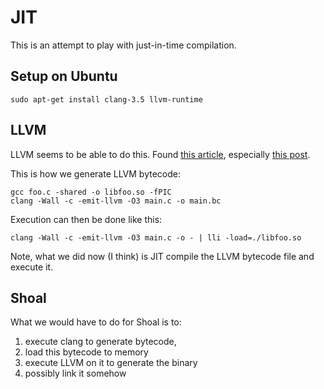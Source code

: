 # JIT

This is an attempt to play with just-in-time compilation.

## Setup on Ubuntu

```
sudo apt-get install clang-3.5 llvm-runtime
```

## LLVM

LLVM seems to be able to do this. Found
[this article](http://stackoverflow.com/questions/3509215/llvm-jit-and-native/18022035\#18022035),
especially [this post](http://stackoverflow.com/a/18022035/491709).

This is how we generate LLVM bytecode:

```
gcc foo.c -shared -o libfoo.so -fPIC
clang -Wall -c -emit-llvm -O3 main.c -o main.bc
```

Execution can then be done like this:

```
clang -Wall -c -emit-llvm -O3 main.c -o - | lli -load=./libfoo.so
```

Note, what we did now (I think) is JIT compile the LLVM bytecode file
and execute it.

## Shoal

What we would have to do for Shoal is to:

 1. execute clang to generate bytecode,
 2. load this bytecode to memory
 3. execute LLVM on it to generate the binary
 4. possibly link it somehow
